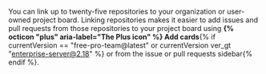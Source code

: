 You can link up to twenty-five repositories to your organization or user-owned project board. Linking repositories makes it easier to add issues and pull requests from those repositories to your project board using **{% octicon "plus" aria-label="The Plus icon" %} Add cards**{% if currentVersion == "free-pro-team@latest" or currentVersion ver_gt "enterprise-server@2.18" %} or from the issue or pull requests sidebar{% endif %}.
